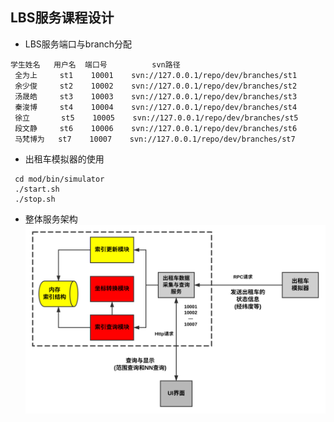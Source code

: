LBS服务课程设计
--------
* LBS服务端口与branch分配
```
学生姓名   用户名  端口号          svn路径
 全为上     st1    10001    svn://127.0.0.1/repo/dev/branches/st1
 余少俊     st2    10002    svn://127.0.0.1/repo/dev/branches/st2
 汤晟皓     st3    10003    svn://127.0.0.1/repo/dev/branches/st3
 秦浚博     st4    10004    svn://127.0.0.1/repo/dev/branches/st4
 徐立       st5    10005    svn://127.0.0.1/repo/dev/branches/st5
 段文静     st6    10006    svn://127.0.0.1/repo/dev/branches/st6
 马梵博为   st7    10007    svn://127.0.0.1/repo/dev/branches/st7
```

* 出租车模拟器的使用
```
 cd mod/bin/simulator
 ./start.sh
 ./stop.sh
```

* 整体服务架构
![](https://github.com/huzelin/lbs_teaching/blob/master/resource/arch.svg) 
 
